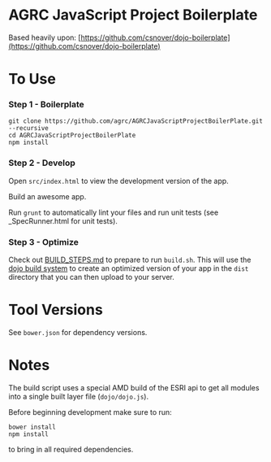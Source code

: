 AGRC JavaScript Project Boilerplate
===================================

Based heavily upon: [https://github.com/csnover/dojo-boilerplate](https://github.com/csnover/dojo-boilerplate)

To Use
======

### Step 1 - Boilerplate

```
git clone https://github.com/agrc/AGRCJavaScriptProjectBoilerPlate.git --recursive
cd AGRCJavaScriptProjectBoilerPlate
npm install
```

### Step 2 - Develop

Open `src/index.html` to view the development version of the app.

Build an awesome app.

Run `grunt` to automatically lint your files and run unit tests (see _SpecRunner.html for unit tests).

### Step 3 - Optimize

Check out [BUILD_STEPS.md](https://github.com/agrc/AGRCJavaScriptProjectBoilerPlate/blob/master/BUILD_STEPS.md) to prepare to run `build.sh`. This will use the [dojo build system](http://dojotoolkit.org/reference-guide/build/) to create an optimized version of your app in the `dist` directory that you can then upload to your server.

Tool Versions
============

See `bower.json` for dependency versions.

Notes
=====

The build script uses a special AMD build of the ESRI api to get all modules into a single built layer file (`dojo/dojo.js`).

Before beginning development make sure to run:
```
bower install
npm install
```
to bring in all required dependencies.